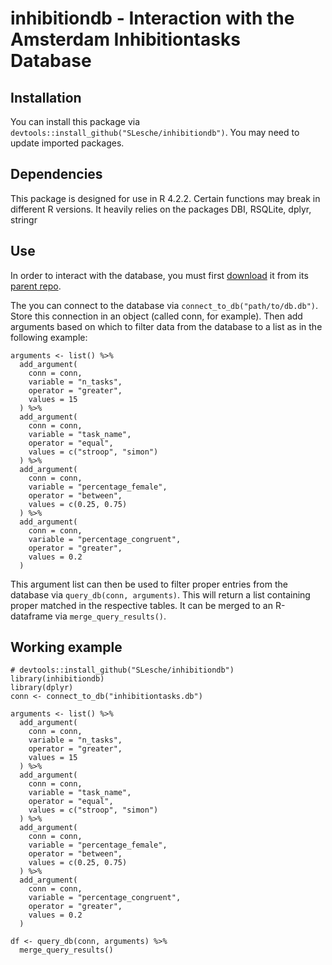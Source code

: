 # inhibitiondb - Interaction with the Amsterdam Inhibitiontasks Database
## Installation
You can install this package via `devtools::install_github("SLesche/inhibitiondb")`. You may need to update imported packages.

## Dependencies
This package is designed for use in R 4.2.2. Certain functions may break in different R versions. It heavily relies on the packages DBI, RSQLite, dplyr, stringr

## Use
In order to interact with the database, you must first [download](https://github.com/jstbcs/inhibitiontasks/raw/inhibitiontaks_db2023/inhibitiontasks.db) it from its [parent repo](https://github.com/jstbcs/inhibitiontasks/tree/inhibitiontaks_db2023).

The you can connect to the database via `connect_to_db("path/to/db.db")`. Store this connection in an object (called conn, for example). Then add arguments based on which to filter data from the database to a list as in the following example:

```
arguments <- list() %>% 
  add_argument(
    conn = conn,
    variable = "n_tasks",
    operator = "greater",
    values = 15
  ) %>% 
  add_argument(
    conn = conn,
    variable = "task_name",
    operator = "equal",
    values = c("stroop", "simon")
  ) %>% 
  add_argument(
    conn = conn,
    variable = "percentage_female",
    operator = "between",
    values = c(0.25, 0.75)
  ) %>% 
  add_argument(
    conn = conn,
    variable = "percentage_congruent",
    operator = "greater",
    values = 0.2
  )
```

This argument list can then be used to filter proper entries from the database via `query_db(conn, arguments)`. This will return a list containing proper matched in the respective tables. It can be merged to an R-dataframe via `merge_query_results()`.

## Working example
```
# devtools::install_github("SLesche/inhibitiondb")
library(inhibitiondb)
library(dplyr)
conn <- connect_to_db("inhibitiontasks.db")

arguments <- list() %>% 
  add_argument(
    conn = conn,
    variable = "n_tasks",
    operator = "greater",
    values = 15
  ) %>% 
  add_argument(
    conn = conn,
    variable = "task_name",
    operator = "equal",
    values = c("stroop", "simon")
  ) %>% 
  add_argument(
    conn = conn,
    variable = "percentage_female",
    operator = "between",
    values = c(0.25, 0.75)
  ) %>% 
  add_argument(
    conn = conn,
    variable = "percentage_congruent",
    operator = "greater",
    values = 0.2
  )

df <- query_db(conn, arguments) %>% 
  merge_query_results()
```

